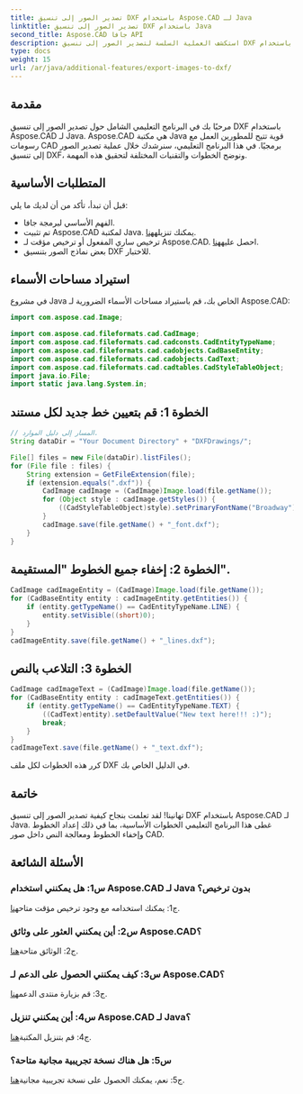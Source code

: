 ```yaml
---
title: تصدير الصور إلى تنسيق DXF باستخدام Aspose.CAD لـ Java
linktitle: تصدير الصور إلى تنسيق DXF باستخدام Java
second_title: Aspose.CAD جافا API
description: استكشف العملية السلسة لتصدير الصور إلى تنسيق DXF باستخدام Aspose.CAD لـ Java. دليل خطوة بخطوة والأسئلة الشائعة والمزيد.
type: docs
weight: 15
url: /ar/java/additional-features/export-images-to-dxf/
---
```

## مقدمة

مرحبًا بك في البرنامج التعليمي الشامل حول تصدير الصور إلى تنسيق DXF باستخدام Aspose.CAD لـ Java. Aspose.CAD هي مكتبة Java قوية تتيح للمطورين العمل مع رسومات CAD برمجيًا. في هذا البرنامج التعليمي، سنرشدك خلال عملية تصدير الصور إلى تنسيق DXF، ونوضح الخطوات والتقنيات المختلفة لتحقيق هذه المهمة.

## المتطلبات الأساسية

قبل أن تبدأ، تأكد من أن لديك ما يلي:

- الفهم الأساسي لبرمجة جافا.
-  تم تثبيت Aspose.CAD لمكتبة Java. يمكنك تنزيله[هنا](https://releases.aspose.com/cad/java/).
- ترخيص ساري المفعول أو ترخيص مؤقت لـ Aspose.CAD. احصل عليه[هنا](https://purchase.aspose.com/temporary-license/).
- بعض نماذج الصور بتنسيق DXF للاختبار.

## استيراد مساحات الأسماء

في مشروع Java الخاص بك، قم باستيراد مساحات الأسماء الضرورية لـ Aspose.CAD:

```java
import com.aspose.cad.Image;

import com.aspose.cad.fileformats.cad.CadImage;
import com.aspose.cad.fileformats.cad.cadconsts.CadEntityTypeName;
import com.aspose.cad.fileformats.cad.cadobjects.CadBaseEntity;
import com.aspose.cad.fileformats.cad.cadobjects.CadText;
import com.aspose.cad.fileformats.cad.cadtables.CadStyleTableObject;
import java.io.File;
import static java.lang.System.in;
```

## الخطوة 1: قم بتعيين خط جديد لكل مستند

```java
// المسار إلى دليل الموارد.
String dataDir = "Your Document Directory" + "DXFDrawings/";

File[] files = new File(dataDir).listFiles();
for (File file : files) {
    String extension = GetFileExtension(file);
    if (extension.equals(".dxf")) {
        CadImage cadImage = (CadImage)Image.load(file.getName());
        for (Object style : cadImage.getStyles()) {
            ((CadStyleTableObject)style).setPrimaryFontName("Broadway");
        }
        cadImage.save(file.getName() + "_font.dxf");
    }
}
```

## الخطوة 2: إخفاء جميع الخطوط "المستقيمة".

```java
CadImage cadImageEntity = (CadImage)Image.load(file.getName());
for (CadBaseEntity entity : cadImageEntity.getEntities()) {
    if (entity.getTypeName() == CadEntityTypeName.LINE) {
        entity.setVisible((short)0);
    }
}
cadImageEntity.save(file.getName() + "_lines.dxf");
```

## الخطوة 3: التلاعب بالنص

```java
CadImage cadImageText = (CadImage)Image.load(file.getName());
for (CadBaseEntity entity : cadImageText.getEntities()) {
    if (entity.getTypeName() == CadEntityTypeName.TEXT) {
        ((CadText)entity).setDefaultValue("New text here!!! :)");
        break;
    }
}
cadImageText.save(file.getName() + "_text.dxf");
```

كرر هذه الخطوات لكل ملف DXF في الدليل الخاص بك.

## خاتمة

تهانينا! لقد تعلمت بنجاح كيفية تصدير الصور إلى تنسيق DXF باستخدام Aspose.CAD لـ Java. غطى هذا البرنامج التعليمي الخطوات الأساسية، بما في ذلك إعداد الخطوط وإخفاء الخطوط ومعالجة النص داخل صور CAD.

## الأسئلة الشائعة

### س1: هل يمكنني استخدام Aspose.CAD لـ Java بدون ترخيص؟

 ج1: يمكنك استخدامه مع وجود ترخيص مؤقت متاح[هنا](https://purchase.aspose.com/temporary-license/).

### س2: أين يمكنني العثور على وثائق Aspose.CAD؟

 ج2: الوثائق متاحة[هنا](https://reference.aspose.com/cad/java/).

### س3: كيف يمكنني الحصول على الدعم لـ Aspose.CAD؟

 ج3: قم بزيارة منتدى الدعم[هنا](https://forum.aspose.com/c/cad/19).

### س4: أين يمكنني تنزيل Aspose.CAD لـ Java؟

 ج4: قم بتنزيل المكتبة[هنا](https://releases.aspose.com/cad/java/).

### س5: هل هناك نسخة تجريبية مجانية متاحة؟

 ج5: نعم، يمكنك الحصول على نسخة تجريبية مجانية[هنا](https://releases.aspose.com/).